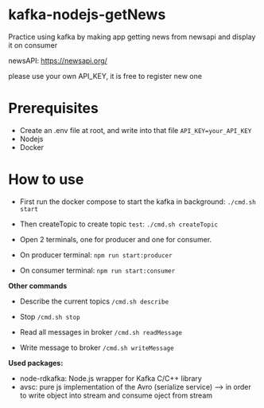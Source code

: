# kafka-nodejs-getNews
Practice using kafka by making app getting news from newsapi and display it on consumer

newsAPI: https://newsapi.org/ 

please use your own API_KEY, it is free to register new one 

# Prerequisites 
- Create an .env file at root, and write into that file ``API_KEY=your_API_KEY``
- Nodejs 
- Docker 

# How to use
- First run the docker compose to start the kafka in background: ``./cmd.sh start``
- Then createTopic to create topic ``test``: ``./cmd.sh createTopic``
- Open 2 terminals, one for producer and one for consumer. 

- On producer terminal: 
``npm run start:producer``

- On consumer terminal: 
``npm run start:consumer``


**Other commands**

- Describe the current topics 
``/cmd.sh describe `` 

- Stop 
``/cmd.sh stop``

- Read all messages in broker 
``/cmd.sh readMessage `` 

- Write message to broker 
``/cmd.sh writeMessage `` 

**Used packages:**
- node-rdkafka:  Node.js wrapper for Kafka C/C++ library 
- avsc: pure js implementation of the Avro (serialize service) --> in order to write object into stream and consume oject from stream

